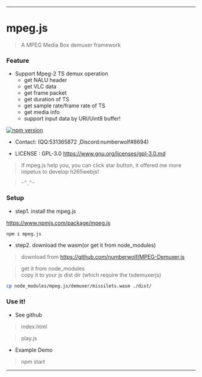 --------------------------------------------------
# mpeg.js

> A MPEG Media Box demuxer framework

### Feature

* Support Mpeg-2 TS demux operation
	* get NALU header
	* get VLC data
	* get frame packet
	* get duration of TS
	* get sample rate/frame rate of TS
	* get media info
	* support input data by URI/Uint8 buffer!

[![npm version](https://badge.fury.io/js/mpeg.js.svg)](https://www.npmjs.com/package/mpeg.js)

* Contact: (QQ:531365872 ,Discord:numberwolf#8694)

* LICENSE : GPL-3.0 https://www.gnu.org/licenses/gpl-3.0.md

> If mpeg.js help you, you can click star button, it offered me more impetus to develop h265webjs!  

> `~^_^~`    

### Setup

- step1. install the mpeg.js 

https://www.npmjs.com/package/mpeg.js

```bash
npm i mpeg.js
```

- step2. download the wasm(or get it from node_modules)

> download from https://github.com/numberwolf/MPEG-Demuxer.js

> get it from node_modules          
> copy it to your js dist dir (which require the tsdemuxerjs)      
```bash
cp node_modules/mpeg.js/demuxer/missilets.wasm ./dist/
```

### Use it!

- See github

> index.html

> play.js

- Example Demo

> npm start

----------------------------------------
